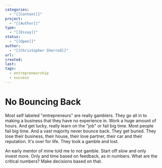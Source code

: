 ```yaml
---
categories:
  - "[[Content]]"
project:
  - "[[Author]]"
type:
  - "[[Essay]]"
status:
  - "[[Open]]"
author:
  - "[[Christopher Sherrod]]"
url: 
created:
last:
tags:
  - entrepreneurship
  - success
---
```


# No Bouncing Back

Most self labeled "entrepreneurs" are really gamblers. They go all in to making a business that they have no experience in. Work a huge amount of hours. And get lucky, really learn on the "job" or fail big time. Most people fail big time. And a vast majority never bounce back. They get buried. They lose their business, their house, their love partner, their car and their reputation. It's over for life. They took a gamble and lost.

An early mentor of mine told me to not gamble. Start off slow and only invest more. Only and time based on feedback, as in numbers. What are the critical numbers? Make decisions based on that.